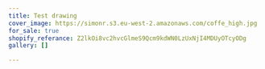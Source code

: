 ```yaml
---
title: Test drawing
cover_image: https://simonr.s3.eu-west-2.amazonaws.com/coffe_high.jpg
for_sale: true
shopify_referance: Z2lkOi8vc2hvcGlmeS9Qcm9kdWN0LzUxNjI4MDUyOTcyODg
gallery: []

---
```

